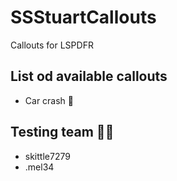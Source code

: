 # SSStuartCallouts

Callouts for LSPDFR

## List od available callouts
- Car crash 🚗

## Testing team 🧑‍🔬
- skittle7279
- .mel34
